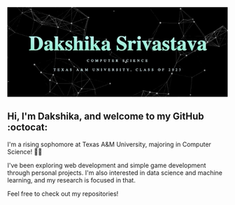 <div align='center'>
  <img src="https://github.com/daks001/daks001/blob/master/about.gif">
</div>

## Hi, I'm Dakshika, and welcome to my GitHub :octocat:

I'm a rising sophomore at Texas A&M University, majoring in Computer Science! :woman_technologist: 

I've been exploring web development and simple game development through personal projects. I'm also interested in data science and machine learning, and my research is focused in that. 

Feel free to check out my repositories!
